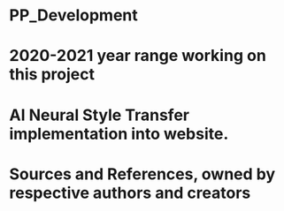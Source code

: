 # PP_Development

# 2020-2021 year range working on this project
# AI Neural Style Transfer implementation into website.

# Sources and References, owned by respective authors and creators
